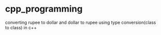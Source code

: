 # cpp_programming
converting rupee to dollar and dollar to rupee using type conversion(class to class) in c++
